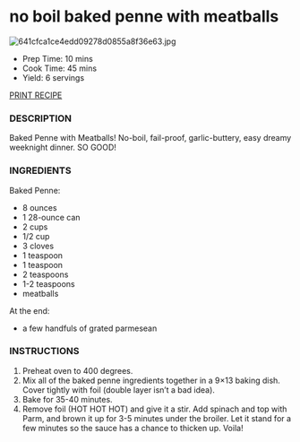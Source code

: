 # no boil baked penne with meatballs

![641cfca1ce4edd09278d0855a8f36e63.jpg](../image/641cfca1ce4edd09278d0855a8f36e63.jpg)

* Prep Time: 10 mins
* Cook Time: 45 mins
* Yield: 6 servings

[PRINT RECIPE](https://pinchofyum.com/garlic-butter-baked-penne/print/48311/)

### DESCRIPTION

Baked Penne with Meatballs! No-boil, fail-proof, garlic-buttery, easy dreamy weeknight dinner. SO GOOD! 

### INGREDIENTS

Baked Penne:

* 8 ounces
* 1 28-ounce can
* 2 cups
* 1/2 cup
* 3 cloves
* 1 teaspoon
* 1 teaspoon
* 2 teaspoons
* 1-2 teaspoons
* meatballs

At the end:

* a few handfuls of grated parmesean

### INSTRUCTIONS

1. Preheat oven to 400 degrees.
2. Mix all of the baked penne ingredients together in a 9×13 baking dish. Cover tightly with foil (double layer isn’t a bad idea).
3. Bake for 35-40 minutes.
4. Remove foil (HOT HOT HOT) and give it a stir. Add spinach and top with Parm, and brown it up for 3-5 minutes under the broiler. Let it stand for a few minutes so the sauce has a chance to thicken up. Voila!
